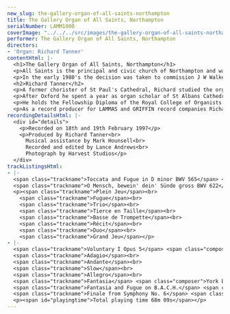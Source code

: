 ```yaml
---
new_slug: the-gallery-organ-of-all-saints-northampton
title: The Gallery Organ of All Saints, Northampton
serialNumber: LAMM1000
coverImage: "../../../src/images/the-gallery-organ-of-all-saints-northampton.jpg"
performer: The Gallery Organ of All Saints, Northampton
directors:
- 'Organ: Richard Tanner'
contentHtml: |-
  <h1>The Gallery Organ of All Saints, Northampton</h1>
  <p>All Saints is the principal and civic church of Northampton and was built in the last quarter of the 17th century on the site of an earlier Collegiate Church. An organ by Schwarbrick was built circa 1730 and rebuilt beyond recognition during the nineteenth and twentieth centuries.</p>
  <p>In the early 1980's the decision was taken to commission J W Walker and Sons to build two organs. The modest two manual chancel organ (1981) provides accompaniment for the choir in the performance of the English choral tradition and liturgy. The gallery organ (1983) is a recital instrument designed to play the major repertoire from all periods. However for congregational accompaniment the Great and Pedal divisions are playable from the chancel organ by a secondary electric action as is the Orchestral Trumpet.</p>
  <h2>Richard Tanner</h2>
  <p>A former chorister of St Paul's Cathedral, Richard studied the organ with Robert Gower at Radley College and since 1987 with David Sanger at the Royal Academy of Music and Oxford University. As organ scholar of Exeter College, Oxford he was responsible for organising and directing the choir of men and boys.</p>
  <p>After Oxford he spent a year as organ scholar of St Albans Cathedral where he worked with Dr Barry Rose. In September 1993 he came to All Saints, Northampton as Director of Music where he has developed the musical tradition - the training of the boys and men, the founding of a girls' choir, planning tours and organising concerts. A particularly rewarding project has been the encouragement of singing in broken-voiced choristers. The choir has visited The Lake District, Wales, Poitiers (France), New York and Newport Rhode Island (USA) and sung in many English Cathedrals under Richard's direction. LAMMAS records have released a compact disc recording of the choirs of All Saints called A Celebration of British Cathedral Music. Whilst in Northampton Richard has been teaching piano as well as being accompanist at Northampton School for Boys and has taught singing and organ at Wellingborough School.</p>
  <p>He holds the Fellowship Diploma of the Royal College of Organists and enjoys giving organ recitals, mostly in the UK, but has also performed in Italy (1995) and India (1997). He also performs widely with the soprano Philippa Hyde.</p>
  <p>As a record producer for LAMMAS and GRIFFIN record companies Richard has worked with Hereford and Chichester Cathedral choirs, St Albans Cathedral Girls Choir and Westminster Abbey choir.</p>
recordingDetailsHtml: |-
  <div id="details">
    <p>Recorded on 18th and 19th February 1997</p>
    <p>Produced by Richard Tanner<br>
      Musical assistance by Mark Hounsell<br>
      Recorded and edited by Lance Andrews<br>
      Photograph by Harvest Studios</p>
  </div>
trackListingsHtml:
- |-
  <span class="trackname">Toccata and Fugue in D minor BWV 565</span> <span class="composer">J S Bach</span><br>
  <span class="trackname">O Mensch, bewein' dein' Sünde gross BWV 622</span> <span class="composer">J S Bach</span>
  <p><span class="trackname">Plein Jeu</span><br>
    <span class="trackname">Fugue</span><br>
    <span class="trackname">Trio</span><br>
    <span class="trackname">Tierce en Taille</span><br>
    <span class="trackname">Basse de Trompette</span><br>
    <span class="trackname">Récit</span><br>
    <span class="trackname">Duo</span><br>
    <span class="trackname">Grand Jeu</span></p>
- |-
  <span class="trackname">Voluntary I Opus 5</span> <span class="composer">John Stanley</span><br>
  <span class="trackname">Adagio</span><br>
  <span class="trackname">Andante</span><br>
  <span class="trackname">Slow</span><br>
  <span class="trackname">Allegro</span><br>
  <span class="trackname">Fantasia</span> <span class="composer">York Bowen</span><br>
  <span class="trackname">Fantasia and Fugue on B.A.C.H.</span> <span class="composer">Franz Liszt</span><br>
  <span class="trackname">Finale from Symphony No. 6</span> <span class="composer">Charles-Marie Widor</span>
  <p><span id="playingtime">Total playing time 68m 09s</span></p>
---
```


